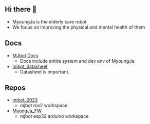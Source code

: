 ## Hi there 👋

- MyoungJa is the elderly care robot
- We focus on improving the physical and mental health of them
## Docs
- [MJbot Docs](https://docs.mju-rats.com/docs/)
  - Docs include entire system and dev env of MyoungJa
- [mjbot_datasheet](https://github.com/MJU-Capstone-PetRobot/mjbot_datasheet)
  - Datasheet is important.

## Repos
- [mjbot_2023](https://github.com/MJU-Capstone-PetRobot/mjbot_2023)
  - mjbot ros2 workspace
- [MyongJa_FW](https://github.com/MJU-Capstone-PetRobot/MyongJa_FW)
  - mjbot esp32 arduino workspace
